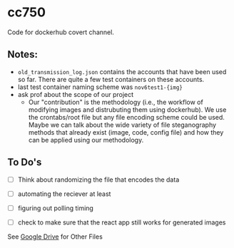 # cc750
Code for dockerhub covert channel.

## Notes:
- `old_transmission_log.json` contains the accounts that have been used so far. There are quite a few test containers on these accounts.
- last test container naming scheme was `nov6test1-{img}`
- ask prof about the scope of our project
    - Our "contribution" is the methodology (i.e., the workflow of modifying images and distrubuting them using dockerhub). We use the crontabs/root file but any file encoding scheme could be used. Maybe we can talk about the wide variety of file steganography methods that already exist (image, code, config file) and how they can be applied using our methodology.

## To Do's
- [ ] Think about randomizing the file that encodes the data
- [ ] automating the reciever at least
- [ ] figuring out polling timing
- [ ] check to make sure that the react app still works for generated images


See [Google Drive](https://drive.google.com/drive/u/1/folders/0AN4LDkZ6pJVnUk9PVA) for Other Files 
